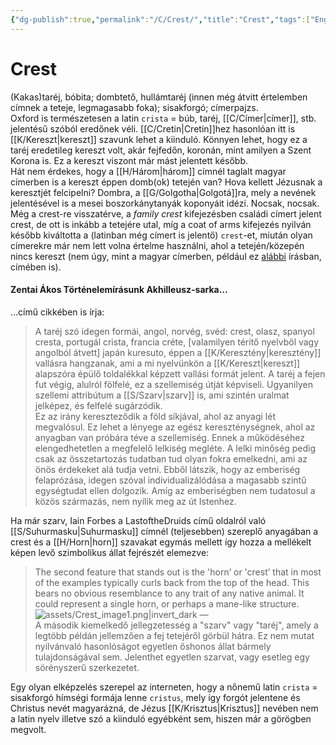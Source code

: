 ```yaml
---
{"dg-publish":true,"permalink":"/C/Crest/","title":"Crest","tags":["Englishtexttranslated"],"created":"2023-11-03T06:36","updated":"2024-02-28T17:33"}
---
```



# Crest

(Kakas)taréj, bóbita; dombtető, hullámtaréj (innen még átvitt értelemben címnek a teteje, legmagasabb foka); sisakforgó; címerpajzs.  
Oxford is természetesen a latin `crista` = búb, taréj, [[C/Címer\|címer]], stb. jelentésű szóból eredőnek véli. [[C/Cretin\|Cretin]]hez hasonlóan itt is [[K/Kereszt\|kereszt]] szavunk lehet a kiinduló. Könnyen lehet, hogy ez a taréj eredetileg kereszt volt, akár fejfedőn, koronán, mint amilyen a Szent Korona is. Ez a kereszt viszont már mást jelentett később.  
Hát nem érdekes, hogy a [[H/Három\|három]] címnél taglalt magyar címerben is a kereszt éppen domb(ok) tetején van? Hova kellett Jézusnak a keresztjét felcipelni? Dombra, a [[G/Golgotha\|Golgotá]]ra, mely a nevének jelentésével is a mesei boszorkánytanyák koponyáit idézi. Nocsak, nocsak.  
Még a crest-re visszatérve, a *family crest* kifejezésben családi címert jelent crest, de ott is inkább a tetejére utal, míg a coat of arms kifejezés nyilván később kiváltotta a (latinban még címert is jelentő) `crest`-et, miután olyan címerekre már nem lett volna értelme használni, ahol a tetején/közepén nincs kereszt (nem úgy, mint a magyar címerben, például ez [alábbi](http://hungarians.weebly.com/uploads/2///3/235969/gabor_pap_-_pictographic_message_of_the_hungarian_crest.pdf) írásban, címében is).  

#### Zentai Ákos Történelemírásunk Akhilleusz-sarka...

...című cikkében is írja:  
> A taréj szó idegen formái, angol, norvég, svéd: crest, olasz, spanyol cresta, portugál crista, francia créte, \[valamilyen térítő nyelvből vagy angolból átvett\] japán kuresuto, éppen a [[K/Keresztény\|keresztény]] vallásra hangzanak, ami a mi nyelvünkön a [[K/Kereszt\|kereszt]] alapszóra épülő toldalékkal képzett vallási formát jelent. A taréj a fejen fut végig, alulról fölfelé, ez a szellemiség útját képviseli. Ugyanilyen szellemi attribútum a [[S/Szarv\|szarv]] is, ami szintén uralmat jelképez, és felfelé sugárzódik.  
> Ez az irány kereszteződik a föld síkjával, ahol az anyagi lét megvalósul. Ez lehet a lényege az egész kereszténységnek, ahol az anyagban van próbára téve a szellemiség. Ennek a működéséhez elengedhetetlen a megfelelő lelkiség megléte. A lelki minőség pedig csak az összetartozás tudatban tud olyan fokra emelkedni, ami az önös érdekeket alá tudja vetni. Ebből látszik, hogy az emberiség felaprózása, idegen szóval individualizálódása a magasabb szintű egységtudat ellen dolgozik. Amíg az emberiségben nem tudatosul a közös származás, nem nyílik meg az út Istenhez.  

Ha már szarv, Iain Forbes a LastoftheDruids című oldalról való [[S/Suhurmasku\|Suhurmasku]] címnél (teljesebben) szereplő anyagában a crest és a [[H/Horn\|horn]] szavakat egymás mellett így hozza a mellékelt képen levő szimbolikus állat fejrészét elemezve:  
> The second feature that stands out is the 'hornʼ or 'crestʼ that in most of the examples typically curls back from the top of the head. This bears no obvious resemblance to any trait of any native animal. It could represent a single horn, or perhaps a mane-like structure.  
> ![assets/Crest_image1.png|invert_dark](/img/user/C/assets/Crest_image1.png)
> —  
> A második kiemelkedő jellegzetesség a "szarv" vagy "taréj", amely a legtöbb példán jellemzően a fej tetejéről görbül hátra. Ez nem mutat nyilvánvaló hasonlóságot egyetlen őshonos állat bármely tulajdonságával sem. Jelenthet egyetlen szarvat, vagy esetleg egy sörényszerű szerkezetet.  

Egy olyan elképzelés szerepel az interneten, hogy a nőnemű latin `crista` = sisakforgó hímségi formája lenne `cristus`, mely így forgót jelentene és Christus nevét magyarázná, de Jézus [[K/Krisztus\|Krisztus]] nevében nem a latin nyelv illetve szó a kiinduló egyébként sem, hiszen már a görögben megvolt.  